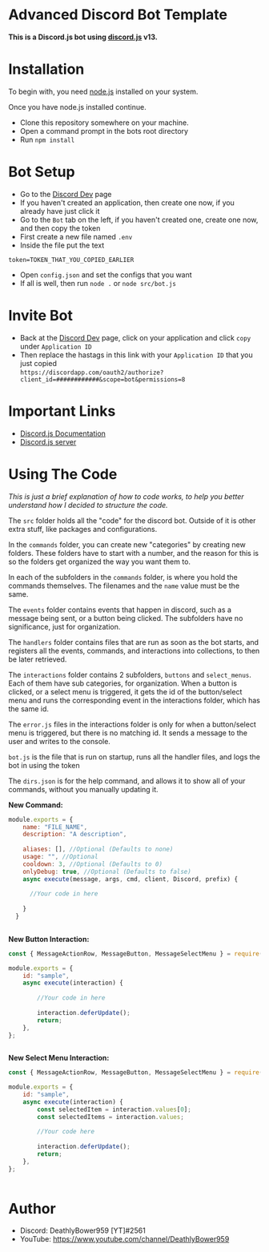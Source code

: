 # Advanced Discord Bot Template

**This is a Discord.js bot using [discord.js](https://github.com/discordjs/discord.js) v13.**

# Installation
To begin with, you need [node.js](https://nodejs.org) installed on your system.

Once you have node.js installed continue.

- Clone this repository somewhere on your machine.
- Open a command prompt in the bots root directory
- Run `npm install`

# Bot Setup
- Go to the [Discord Dev](https://discord.com/developers/applications/) page
- If you haven't created an application, then create one now, if you already have just click it
- Go to the `Bot` tab on the left, if you haven't created one, create one now, and then copy the token
- First create a new file named `.env`
- Inside the file put the text
```
token=TOKEN_THAT_YOU_COPIED_EARLIER
```
- Open `config.json` and set the configs that you want
- If all is well, then run `node .` or `node src/bot.js`

# Invite Bot
- Back at the [Discord Dev](https://discord.com/developers/applications/) page, click on your application and click `copy` under `Application ID`
- Then replace the hastags in this link with your `Application ID` that you just copied <br>
`https://discordapp.com/oauth2/authorize?client_id=############&scope=bot&permissions=8`

# Important Links
- [Discord.js Documentation](https://discord.js.org/#/docs)
- [Discord.js server](https://discord.gg/bRCvFy9)

# Using The Code
*This is just a brief explanation of how to code works, to help you better understand how I decided to structure the code.*

The `src` folder holds all the "code" for the discord bot. Outside of it is other extra stuff, like packages and configurations.

In the `commands` folder, you can create new "categories" by creating new folders. These folders have to start with a number, and the reason for this is so the folders get organized the way you want them to.

In each of the subfolders in the `commands` folder, is where you hold the commands themselves. The filenames and the `name` value must be the same.

The `events` folder contains events that happen in discord, such as a message being sent, or a button being clicked. The subfolders have no significance, just for organization.

The `handlers` folder contains files that are run as soon as the bot starts, and registers all the events, commands, and interactions into collections, to then be later retrieved.

The `interactions` folder contains 2 subfolders, `buttons` and `select_menus`. Each of them have sub categories, for organization. When a button is clicked, or a select menu is triggered, it gets the id of the button/select menu and runs the corresponding event in the interactions folder, which has the same id.

The `error.js` files in the interactions folder is only for when a button/select menu is triggered, but there is no matching id. It sends a message to the user and writes to the console.

`bot.js` is the file that is run on startup, runs all the handler files, and logs the bot in using the token

The `dirs.json` is for the help command, and allows it to show all of your commands, without you manually updating it.


**New Command:**
```js
module.exports = {
    name: "FILE_NAME",
    description: "A description",
    
    aliases: [], //Optional (Defaults to none)
    usage: "", //Optional
    cooldown: 3, //Optional (Defaults to 0)
    onlyDebug: true, //Optional (Defaults to false)
    async execute(message, args, cmd, client, Discord, prefix) {
  
      //Your code in here
  
    }
  }
  
```

**New Button Interaction:**
```js
const { MessageActionRow, MessageButton, MessageSelectMenu } = require('discord.js');

module.exports = {
	id: "sample",
	async execute(interaction) {
		
		//Your code in here
		
		interaction.deferUpdate();
		return;
	},
};
  
```

**New Select Menu Interaction:**
```js
const { MessageActionRow, MessageButton, MessageSelectMenu } = require('discord.js');

module.exports = {
	id: "sample",
	async execute(interaction) {
		const selectedItem = interaction.values[0];
		const selectedItems = interaction.values;
		
		//Your code here
		
		interaction.deferUpdate();
		return;
	},
};
  
```

# Author
- Discord: DeathlyBower959 [YT]#2561
- YouTube: <https://www.youtube.com/channel/DeathlyBower959>